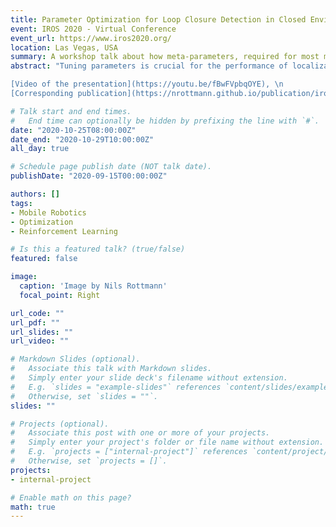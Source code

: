 ```yaml
---
title: Parameter Optimization for Loop Closure Detection in Closed Environments
event: IROS 2020 - Virtual Conference
event_url: https://www.iros2020.org/
location: Las Vegas, USA
summary: A workshop talk about how meta-parameters, required for most mapping algorithms, can be learned.
abstract: "Tuning parameters is crucial for the performance of localization and mapping algorithms. In general, the tuning of the parameters requires expert knowledge and is sensitive to information about the structure of the environment. In order to design truly autonomous systems the robot has to learn the parameters automatically. Therefore, we propose a parameter optimization approach for loop closure detection in closed environments which requires neither any prior information, e.g. robot model parameters, nor expert knowledge. It relies on several path traversals along the boundary line of the closed environment. We demonstrate the performance of our method in challenging real world scenarios with limited sensing capabilities. These scenarios are exemplary for a wide range of practical applications including lawn mowers and household robots.  \n \n

[Video of the presentation](https://youtu.be/fBwFVpbqOYE), \n
[Corresponding publication](https://nrottmann.github.io/publication/iros2020ws/)"

# Talk start and end times.
#   End time can optionally be hidden by prefixing the line with `#`.
date: "2020-10-25T08:00:00Z"
date_end: "2020-10-29T10:00:00Z"
all_day: true

# Schedule page publish date (NOT talk date).
publishDate: "2020-09-15T00:00:00Z"

authors: []
tags:
- Mobile Robotics
- Optimization
- Reinforcement Learning

# Is this a featured talk? (true/false)
featured: false

image:
  caption: 'Image by Nils Rottmann'
  focal_point: Right

url_code: ""
url_pdf: ""
url_slides: ""
url_video: ""

# Markdown Slides (optional).
#   Associate this talk with Markdown slides.
#   Simply enter your slide deck's filename without extension.
#   E.g. `slides = "example-slides"` references `content/slides/example-slides.md`.
#   Otherwise, set `slides = ""`.
slides: ""

# Projects (optional).
#   Associate this post with one or more of your projects.
#   Simply enter your project's folder or file name without extension.
#   E.g. `projects = ["internal-project"]` references `content/project/deep-learning/index.md`.
#   Otherwise, set `projects = []`.
projects:
- internal-project

# Enable math on this page?
math: true
---
```

